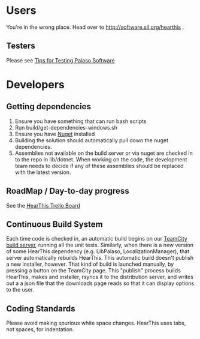 # Users

You're in the wrong place. Head over to http://software.sil.org/hearthis .

## Testers

Please see [Tips for Testing Palaso Software](https://docs.google.com/document/d/1dkp0edjJ8iqkrYeXdbQJcz3UicyilLR7GxMRIUAGb1E/edit)

# Developers

## Getting dependencies

1. Ensure you have something that can run bash scripts
1. Run build/get-dependencies-windows.sh
1. Ensure you have [Nuget](http://nuget.codeplex.com/) installed
1. Building the solution should automatically pull down the nuget dependencies.
1. Assemblies not available on the build server or via nuget are checked in to the repo in lib/dotnet. When working on the code, the development team needs to decide if any of these assemblies should be replaced with the latest version.

## RoadMap / Day-to-day progress

See the [HearThis Trello Board](https://trello.com/b/5ejUB2EF/hearthis)

## Continuous Build System

Each time code is checked in, an automatic build begins on our [TeamCity build server](http://build.palaso.org/project.html?projectId=project16&tab=projectOverview), running all the unit tests. Similarly, when there is a new version of some HearThis dependency (e.g. LibPalaso, LocalizationManager), that server automatically rebuilds HearThis. This automatic build doesn't publish a new installer, however. That kind of build is launched manually, by pressing a button on the TeamCity page.  This "publish" process builds HearThis, makes and installer, rsyncs it to the distribution server, and writes out a a json file that the downloads page reads so that it can display options to the user.

## Coding Standards

Please avoid making spurious white space changes. HearThis uses tabs, not spaces, for indentation.